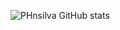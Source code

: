 
![PHnsilva GitHub stats](https://github-readme-stats.vercel.app/api?username=anuraghazra&show_icons=true&theme=radical)

